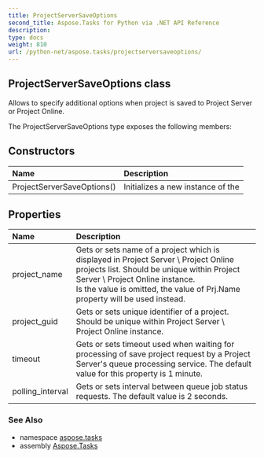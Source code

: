 ```yaml
---
title: ProjectServerSaveOptions
second_title: Aspose.Tasks for Python via .NET API Reference
description: 
type: docs
weight: 810
url: /python-net/aspose.tasks/projectserversaveoptions/
---
```


## ProjectServerSaveOptions class

Allows to specify additional options when project is saved to Project Server or Project Online.

The ProjectServerSaveOptions type exposes the following members:
## Constructors
| Name | Description |
| :- | :- |
|ProjectServerSaveOptions()|Initializes a new instance of the|
## Properties
| Name | Description |
| :- | :- |
|project_name|Gets or sets name of a project which is displayed in Project Server \ Project Online projects list. Should be unique within Project Server \ Project Online instance.<br/>            Is the value is omitted, the value of Prj.Name property will be used instead.|
|project_guid|Gets or sets unique identifier of a project. Should be unique within Project Server \ Project Online instance.|
|timeout|Gets or sets timeout used when waiting for processing of save project request by a Project Server's queue processing service. The default value for this property is 1 minute.|
|polling_interval|Gets or sets interval between queue job status requests. The default value is 2 seconds.|

### See Also

* namespace [aspose.tasks](/tasks/python-net/aspose.tasks/)
* assembly [Aspose.Tasks](/tasks/python-net/)

